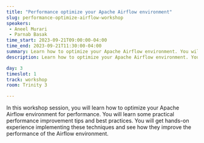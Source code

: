 ```yaml
---
title: "Performance optimize your Apache Airflow environment"
slug: performance-optimize-airflow-workshop
speakers:
 - Aneel Murari
 - Parnab Basak
time_start: 2023-09-21T09:00:00-04:00
time_end: 2023-09-21T11:30:00-04:00
summary: Learn how to optimize your Apache Airflow environment. You will get hands-on experience implementing  techniques and best practices and see how they improve the performance of the Airflow environment.
description: Learn how to optimize your Apache Airflow environment. You will get hands-on experience implementing  techniques and best practices and see how they improve the performance of the Airflow environment.

day: 3
timeslot: 1
track: workshop
room: Trinity 3

---
```


In this workshop session, you will learn how to optimize your Apache Airflow environment for performance. You will learn some practical performance improvement tips and best practices. You will get hands-on experience implementing these techniques and see how they improve the performance of the Airflow environment.

